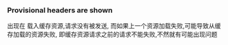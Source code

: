 ### Provisional headers are shown

出现在 载入缓存资源,请求没有被发送, 而如果上一个资源加载失败,可能导致从缓存加载的资源失败,
即缓存资源请求之前的请求不能失败,不然就有可能出现问题

